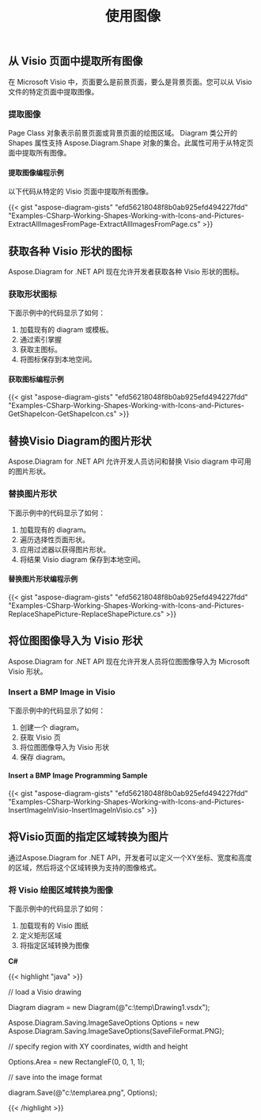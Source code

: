 ﻿---
title: 使用图像
type: docs
weight: 60
url: /zh/net/working-with-images/
description: 本节介绍如何使用 Aspose.Diagram 从 visio 页面插入或获取图像。
---
## **从 Visio 页面中提取所有图像**
在 Microsoft Visio 中，页面要么是前景页面，要么是背景页面。您可以从 Visio 文件的特定页面中提取图像。
### **提取图像**
Page Class 对象表示前景页面或背景页面的绘图区域。 Diagram 类公开的 Shapes 属性支持 Aspose.Diagram.Shape 对象的集合。此属性可用于从特定页面中提取所有图像。
#### **提取图像编程示例**
以下代码从特定的 Visio 页面中提取所有图像。

{{< gist "aspose-diagram-gists" "efd56218048f8b0ab925efd494227fdd" "Examples-CSharp-Working-Shapes-Working-with-Icons-and-Pictures-ExtractAllImagesFromPage-ExtractAllImagesFromPage.cs" >}}
## **获取各种 Visio 形状的图标**
Aspose.Diagram for .NET API 现在允许开发者获取各种 Visio 形状的图标。
### **获取形状图标**
下面示例中的代码显示了如何：

1. 加载现有的 diagram 或模板。
1. 通过索引掌握
1. 获取主图标。
1. 将图标保存到本地空间。
#### **获取图标编程示例**
{{< gist "aspose-diagram-gists" "efd56218048f8b0ab925efd494227fdd" "Examples-CSharp-Working-Shapes-Working-with-Icons-and-Pictures-GetShapeIcon-GetShapeIcon.cs" >}}
## **替换Visio Diagram的图片形状**
Aspose.Diagram for .NET API 允许开发人员访问和替换 Visio diagram 中可用的图片形状。
### **替换图片形状**
下面示例中的代码显示了如何：

1. 加载现有的 diagram。
1. 遍历选择性页面形状。
1. 应用过滤器以获得图片形状。
1. 将结果 Visio diagram 保存到本地空间。
#### **替换图片形状编程示例**
{{< gist "aspose-diagram-gists" "efd56218048f8b0ab925efd494227fdd" "Examples-CSharp-Working-Shapes-Working-with-Icons-and-Pictures-ReplaceShapePicture-ReplaceShapePicture.cs" >}}
## **将位图图像导入为 Visio 形状**
Aspose.Diagram for .NET API 现在允许开发人员将位图图像导入为 Microsoft Visio 形状。
### **Insert a BMP Image in Visio**
下面示例中的代码显示了如何：

1. 创建一个 diagram。
1. 获取 Visio 页
1. 将位图图像导入为 Visio 形状
1. 保存 diagram。
#### **Insert a BMP Image Programming Sample**
{{< gist "aspose-diagram-gists" "efd56218048f8b0ab925efd494227fdd" "Examples-CSharp-Working-Shapes-Working-with-Icons-and-Pictures-InsertImageInVisio-InsertImageInVisio.cs" >}}
## **将Visio页面的指定区域转换为图片**
通过Aspose.Diagram for .NET API，开发者可以定义一个XY坐标、宽度和高度的区域，然后将这个区域转换为支持的图像格式。
### **将 Visio 绘图区域转换为图像**
下面示例中的代码显示了如何：

1. 加载现有的 Visio 图纸
1. 定义矩形区域
1. 将指定区域转换为图像

**C#**

{{< highlight "java" >}}

 // load a Visio drawing

Diagram diagram = new Diagram(@"c:\temp\Drawing1.vsdx");

Aspose.Diagram.Saving.ImageSaveOptions Options = new Aspose.Diagram.Saving.ImageSaveOptions(SaveFileFormat.PNG);

// specify region with XY coordinates, width and height

Options.Area = new RectangleF(0, 0, 1, 1);

// save into the image format

diagram.Save(@"c:\temp\area.png", Options);

{{< /highlight >}}
